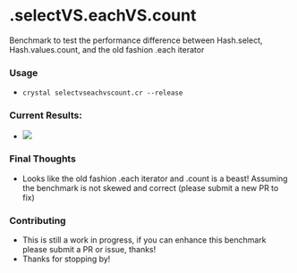# .selectVS.eachVS.count

Benchmark to test the performance difference between Hash.select, Hash.values.count, and the old fashion .each iterator

### Usage
 - `crystal selectvseachvscount.cr --release`

### Current Results:

 - ![](https://i.gyazo.com/24a6d15f6a0a4e5e846f19ac0ab89f5a.png)

### Final Thoughts
 - Looks like the old fashion .each iterator and .count is a beast! Assuming the benchmark is not skewed and correct (please submit a new PR to fix)
 
### Contributing
 - This is still a work in progress, if you can enhance this benchmark please submit a PR or issue, thanks!
 - Thanks for stopping by!
 
 
